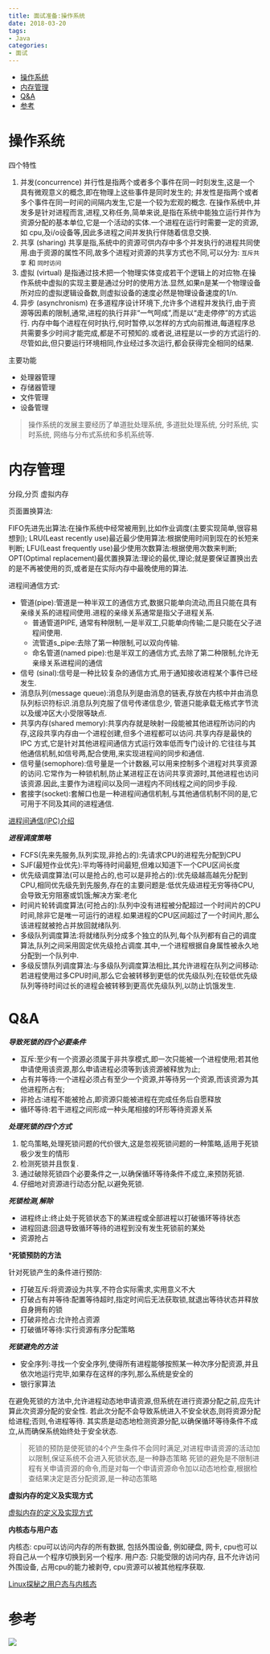 ```yaml
---
title: 面试准备:操作系统
date: 2018-03-20
tags:
- Java
categories:
- 面试
---
```

<!-- TOC -->

- [操作系统](#操作系统)
- [内存管理](#内存管理)
- [Q&A](#qa)
- [参考](#参考)

<!-- /TOC -->

# 操作系统

四个特性
1. 并发(concurrence)
并行性是指两个或者多个事件在同一时刻发生,这是一个具有微观意义的概念,即在物理上这些事件是同时发生的;
并发性是指两个或者多个事件在同一时间的间隔内发生,它是一个较为宏观的概念.
在操作系统中,并发多是针对进程而言,进程,又称任务,简单来说,是指在系统中能独立运行并作为资源分配的基本单位,它是一个活动的实体.一个进程在运行时需要一定的资源,如 cpu,及i/o设备等,因此多进程之间并发执行伴随着信息交换.
2. 共享 (sharing)
共享是指,系统中的资源可供内存中多个并发执行的进程共同使用.由于资源的属性不同,故多个进程对资源的共享方式也不同,可以分为: `互斥共享` 和 `同时访问`
3. 虚拟 (virtual)
是指通过技术把一个物理实体变成若干个逻辑上的对应物.在操作系统中虚拟的实现主要是通过分时的使用方法.显然,如果n是某一个物理设备所对应的虚拟逻辑设备数,则虚拟设备的速度必然是物理设备速度的1/n.
4. 异步 (asynchronism)
在多道程序设计环境下,允许多个进程并发执行,由于资源等因素的限制,通常,进程的执行并非“一气呵成”,而是以“走走停停”的方式运行.
内存中每个进程在何时执行,何时暂停,以怎样的方式向前推进,每道程序总共需要多少时间才能完成,都是不可预知的.或者说,进程是以一步的方式运行的.尽管如此,但只要运行环境相同,作业经过多次运行,都会获得完全相同的结果.

主要功能
* 处理器管理
* 存储器管理
* 文件管理
* 设备管理

> 操作系统的发展主要经历了单道批处理系统, 多道批处理系统, 分时系统, 实时系统, 网络与分布式系统和多机系统等.

# 内存管理

分段,分页
虚拟内存

页面置换算法:

FIFO先进先出算法:在操作系统中经常被用到,比如作业调度(主要实现简单,很容易想到);
LRU(Least recently use)最近最少使用算法:根据使用时间到现在的长短来判断;
LFU(Least frequently use)最少使用次数算法:根据使用次数来判断;
OPT(Optimal replacement)最优置换算法:理论的最优,理论;就是要保证置换出去的是不再被使用的页,或者是在实际内存中最晚使用的算法.

进程间通信方式:

* 管道(pipe):管道是一种半双工的通信方式,数据只能单向流动,而且只能在具有亲缘关系的进程间使用.进程的亲缘关系通常是指父子进程关系.
    * 普通管道PIPE, 通常有种限制,一是半双工,只能单向传输;二是只能在父子进程间使用.
    * 流管道s_pipe:去除了第一种限制,可以双向传输.
    * 命名管道(named pipe):也是半双工的通信方式,去除了第二种限制,允许无亲缘关系进程间的通信
* 信号 (sinal):信号是一种比较复杂的通信方式,用于通知接收进程某个事件已经发生.
* 消息队列(message queue):消息队列是由消息的链表,存放在内核中并由消息队列标识符标识.消息队列克服了信号传递信息少, 管道只能承载无格式字节流以及缓冲区大小受限等缺点.
* 共享内存(shared memory):共享内存就是映射一段能被其他进程所访问的内存,这段共享内存由一个进程创建,但多个进程都可以访问.共享内存是最快的 IPC 方式,它是针对其他进程间通信方式运行效率低而专门设计的.它往往与其他通信机制,如信号两,配合使用,来实现进程间的同步和通信.
* 信号量(semophore):信号量是一个计数器,可以用来控制多个进程对共享资源的访问.它常作为一种锁机制,防止某进程正在访问共享资源时,其他进程也访问该资源.因此,主要作为进程间以及同一进程内不同线程之间的同步手段.
* 套接字(socket):套解口也是一种进程间通信机制,与其他通信机制不同的是,它可用于不同及其间的进程通信.

[进程间通信(IPC)介绍](http://www.cnblogs.com/CheeseZH/p/5264465.html)

***进程调度策略***

* FCFS(先来先服务,队列实现,非抢占的):先请求CPU的进程先分配到CPU
* SJF(最短作业优先):平均等待时间最短,但难以知道下一个CPU区间长度
* 优先级调度算法(可以是抢占的,也可以是非抢占的):优先级越高越先分配到CPU,相同优先级先到先服务,存在的主要问题是:低优先级进程无穷等待CPU,会导致无穷阻塞或饥饿;解决方案:老化
* 时间片轮转调度算法(可抢占的):队列中没有进程被分配超过一个时间片的CPU时间,除非它是唯一可运行的进程.如果进程的CPU区间超过了一个时间片,那么该进程就被抢占并放回就绪队列.
* 多级队列调度算法:将就绪队列分成多个独立的队列,每个队列都有自己的调度算法,队列之间采用固定优先级抢占调度.其中,一个进程根据自身属性被永久地分配到一个队列中.
* 多级反馈队列调度算法:与多级队列调度算法相比,其允许进程在队列之间移动:若进程使用过多CPU时间,那么它会被转移到更低的优先级队列;在较低优先级队列等待时间过长的进程会被转移到更高优先级队列,以防止饥饿发生.


# Q&A

***导致死锁的四个必要条件***

* 互斥:至少有一个资源必须属于非共享模式,即一次只能被一个进程使用;若其他申请使用该资源,那么申请进程必须等到该资源被释放为止;
* 占有并等待:一个进程必须占有至少一个资源,并等待另一个资源,而该资源为其他进程所占有;
* 非抢占:进程不能被抢占,即资源只能被进程在完成任务后自愿释放
* 循环等待:若干进程之间形成一种头尾相接的环形等待资源关系

***处理死锁的四个方式***

1. 鸵鸟策略,处理死锁问题的代价很大,这是忽视死锁问题的一种策略,适用于死锁极少发生的情形
2. 检测死锁并且恢复.
3. 通过破除死锁四个必要条件之一,以确保循环等待条件不成立,来预防死锁.
4. 仔细地对资源进行动态分配,以避免死锁.

***死锁检测,解除***

* 进程终止:终止处于死锁状态下的某进程或全部进程以打破循环等待状态
* 进程回退:回退导致循环等待的进程到没有发生死锁前的某处
* 资源抢占

***死锁预防的方法**

针对死锁产生的条件进行预防:
* 打破互斥:将资源设为共享,不符合实际需求,实用意义不大
* 打破占有并等待:配置等待超时,指定时间后无法获取锁,就退出等待状态并释放自身拥有的锁
* 打破非抢占:允许抢占资源
* 打破循环等待:实行资源有序分配策略

***死锁避免的方法***

* 安全序列:寻找一个安全序列,使得所有进程能够按照某一种次序分配资源,并且依次地运行完毕,如果存在这样的序列,那么系统是安全的
* 银行家算法

在避免死锁的方法中,允许进程动态地申请资源,但系统在进行资源分配之前,应先计算此次资源分配的安全性.
若此次分配不会导致系统进入不安全状态,则将资源分配给进程;否则,令进程等待.
其实质是动态地检测资源分配,以确保循环等待条件不成立,从而确保系统始终处于安全状态.

> 死锁的预防是使死锁的4个产生条件不会同时满足,对进程申请资源的活动加以限制,保证系统不会进入死锁状态,是一种静态策略
> 死锁的避免是不限制进程有关申请资源的命令,而是对每一个申请资源命令加以动态地检查,根据检查结果决定是否分配资源,是一种动态策略

**虚拟内存的定义及实现方式**

[虚拟内存的定义及实现方式](https://blog.csdn.net/u014590757/article/details/80452618)

**内核态与用户态**

内核态: cpu可以访问内存的所有数据, 包括外围设备, 例如硬盘, 网卡, cpu也可以将自己从一个程序切换到另一个程序.
用户态: 只能受限的访问内存, 且不允许访问外围设备, 占用cpu的能力被剥夺, cpu资源可以被其他程序获取.

[Linux探秘之用户态与内核态](https://www.cnblogs.com/bakari/p/5520860.html)

<!--
* 进程的有哪几种状态,状态转换图,及导致转换的事件
* 内存连续分配方式采用的几种算法及各自优劣
* 基本分页储存管理方式
* 基本分段储存管理方式
* 分段分页方式的比较各自优缺点
* 几种页面置换算法,会算所需换页数
为什么要内存对齐;
为什么会有大端小端,htol这一类函数的作用;
-->


# 参考

[]()

[![](https://static.segmentfault.com/v-5b1df2a7/global/img/creativecommons-cc.svg)](https://creativecommons.org/licenses/by-nc-nd/4.0/)